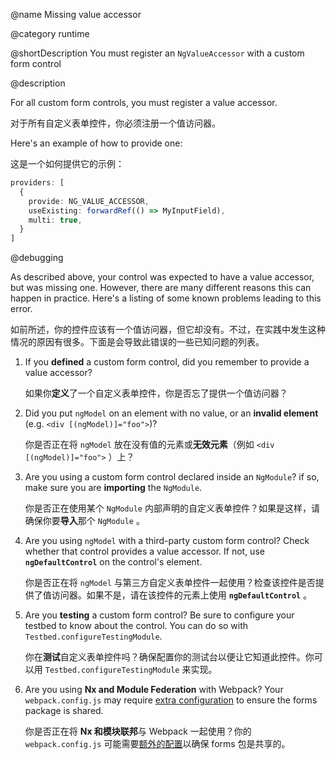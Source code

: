 @name Missing value accessor

@category runtime

@shortDescription You must register an `NgValueAccessor` with a custom form control

@description

For all custom form controls, you must register a value accessor.

对于所有自定义表单控件，你必须注册一个值访问器。

Here's an example of how to provide one:

这是一个如何提供它的示例：

```typescript
providers: [
  {
    provide: NG_VALUE_ACCESSOR,
    useExisting: forwardRef(() => MyInputField),
    multi: true,
  }
]
```

@debugging

As described above, your control was expected to have a value accessor, but was missing one. However, there are many different reasons this can happen in practice. Here's a listing of some known problems leading to this error.

如前所述，你的控件应该有一个值访问器，但它却没有。不过，在实践中发生这种情况的原因有很多。下面是会导致此错误的一些已知问题的列表。

1. If you **defined** a custom form control, did you remember to provide a value accessor?

   如果你**定义**了一个自定义表单控件，你是否忘了提供一个值访问器？

1. Did you put `ngModel` on an element with no value, or an **invalid element** \(e.g. `<div [(ngModel)]="foo">`\)?

   你是否正在将 `ngModel` 放在没有值的元素或**无效元素**（例如 `<div [(ngModel)]="foo">` ）上？

1. Are you using a custom form control declared inside an `NgModule`? if so, make sure you are **importing** the `NgModule`.

   你是否正在使用某个 `NgModule` 内部声明的自定义表单控件？如果是这样，请确保你要**导入**那个 `NgModule` 。

1. Are you using `ngModel` with a third-party custom form control? Check whether that control provides a value accessor. If not, use **`ngDefaultControl`** on the control's element.

   你是否正在将 `ngModel` 与第三方自定义表单控件一起使用？检查该控件是否提供了值访问器。如果不是，请在该控件的元素上使用 **`ngDefaultControl`** 。

1. Are you **testing** a custom form control? Be sure to configure your testbed to know about the control. You can do so with `Testbed.configureTestingModule`.

   你在**测试**自定义表单控件吗？确保配置你的测试台以便让它知道此控件。你可以用 `Testbed.configureTestingModule` 来实现。

1. Are you using **Nx and Module Federation** with Webpack? Your `webpack.config.js` may require [extra configuration](https://github.com/angular/angular/issues/43821#issuecomment-1054845431) to ensure the forms package is shared.

   你是否正在将 **Nx 和模块联邦**与 Webpack 一起使用？你的 `webpack.config.js` 可能需要[额外的配置](https://github.com/angular/angular/issues/43821#issuecomment-1054845431)以确保 forms 包是共享的。
